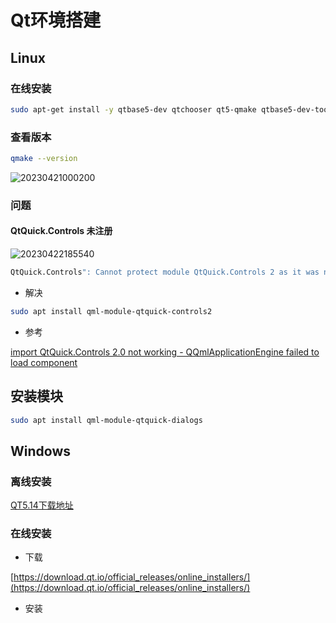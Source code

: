 <!--
 * @Description: 
 * @Version: 1.0
 * @Author: daLao
 * @Email:  
 * @Date: 2023-04-19 00:22:12
 * @LastEditors: Please set LastEditors
 * @LastEditTime: 2024-06-28 22:32:52
-->

# Qt环境搭建

## Linux

### 在线安装

```sh
sudo apt-get install -y qtbase5-dev qtchooser qt5-qmake qtbase5-dev-tools qtcreator qtdeclarative5-dev qtquickcontrols2-5-dev
```

### 查看版本

```sh
qmake --version
```

![20230421000200](https://cdn.hurra.ltd/img/20230421000200.png)

### 问题

#### QtQuick.Controls 未注册

![20230422185540](https://cdn.hurra.ltd/img/20230422185540.png)

```sh
QtQuick.Controls": Cannot protect module QtQuick.Controls 2 as it was never registered
```

- 解决

```sh
sudo apt install qml-module-qtquick-controls2
```

- 参考

[import QtQuick.Controls 2.0 not working - QQmlApplicationEngine failed to load component](https://stackoverflow.com/questions/38030140/import-qtquick-controls-2-0-not-working-qqmlapplicationengine-failed-to-load-c)

## 安装模块

```sh
sudo apt install qml-module-qtquick-dialogs
```


## Windows


### 离线安装
[QT5.14下载地址](https://download.qt.io/archive/qt/5.14/5.14.0/qt-opensource-windows-x86-5.14.0.exe)


### 在线安装

- 下载

[https://download.qt.io/official_releases/online_installers/](https://download.qt.io/official_releases/online_installers/)

- 安装

```sh./qt-unified-windows-x64-X.X.X-online.exe --mirror https://mirror.nju.edu.cn/qt  
```